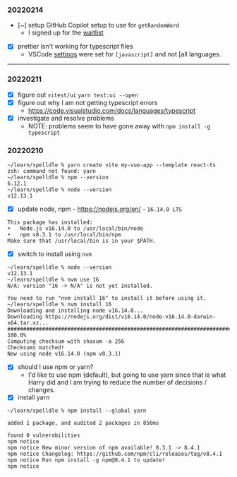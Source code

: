 ### 20220214

- [~] setup GitHub Copilot setup to use for `getRandomWord`
  - I signed up for the [waitlist](https://github.com/features/copilot/signup)
- [x] prettier isn't working for typescript files
  - VSCode [settings](https://marketplace.visualstudio.com/items?itemName=esbenp.prettier-vscode#default-formatter) were set for `[javascript]` and not [all languages.

---

### 20220211

- [x] figure out `vitest/ui`
      `yarn test:ui --open`
- [x] figure out why I am not getting typescript errors
  - <https://code.visualstudio.com/docs/languages/typescript>
- [x] investigate and resolve problems
  - NOTE: problems seem to have gone away with `npm install -g typescript`

### 20220210

```
~/learn/spelldle % yarn create vite my-vue-app --template react-ts
zsh: command not found: yarn
~/learn/spelldle % npm --version
6.12.1
~/learn/spelldle % node --version
v12.13.1
```

- [x] update node, npm - https://nodejs.org/en/ - `16.14.0 LTS`

```
This package has installed:
•	Node.js v16.14.0 to /usr/local/bin/node
•	npm v8.3.1 to /usr/local/bin/npm
Make sure that /usr/local/bin is in your $PATH.
```

- [x] switch to install using `nvm`

```
~/learn/spelldle % node --version
v12.13.1
~/learn/spelldle % nvm use 16
N/A: version "16 -> N/A" is not yet installed.

You need to run "nvm install 16" to install it before using it.
~/learn/spelldle % nvm install 16
Downloading and installing node v16.14.0...
Downloading https://nodejs.org/dist/v16.14.0/node-v16.14.0-darwin-x64.tar.xz...
################################################################################################# 100.0%
Computing checksum with shasum -a 256
Checksums matched!
Now using node v16.14.0 (npm v8.3.1)
```

- [x] should I use npm or yarn?
  - I'd like to use npm (default), but going to use yarn since that is what Harry did and I am trying to reduce the number of decisions / changes.
- [x] install yarn

```
~/learn/spelldle % npm install --global yarn

added 1 package, and audited 2 packages in 856ms

found 0 vulnerabilities
npm notice
npm notice New minor version of npm available! 8.3.1 -> 8.4.1
npm notice Changelog: https://github.com/npm/cli/releases/tag/v8.4.1
npm notice Run npm install -g npm@8.4.1 to update!
npm notice
```
